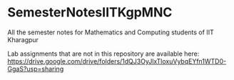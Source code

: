 # SemesterNotesIITKgpMNC
All the semester notes for Mathematics and Computing students of IIT Kharagpur 

Lab assignments that are not in this repository are available here:
https://drive.google.com/drive/folders/1dQJ3OyJlxTloxuVybqEYfn1WTD0-GgaS?usp=sharing

